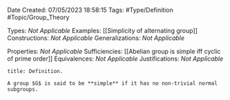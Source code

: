 <div class="topSpace"></div>

Date Created: 07/05/2023 18:58:15
Tags: #Type/Definition #Topic/Group_Theory

Types: <i>Not Applicable</i>
Examples: [[Simplicity of alternating group]]
Constructions: <i>Not Applicable</i>
Generalizations: <i>Not Applicable</i>

Properties: <i>Not Applicable</i>
Sufficiencies: [[Abelian group is simple iff cyclic of prime order]]
Equivalences: <i>Not Applicable</i>
Justifications: <i>Not Applicable</i>

``` ad-Definition
title: Definition.

A group $G$ is said to be **simple** if it has no non-trivial normal subgroups.

```
